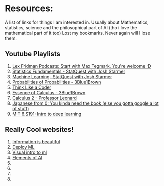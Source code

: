 # Resources: 
A list of links for things I am interested in. Usually about Mathematics, statistics, science and the philosophical part of AI (tho i love the mathematical part of it too)
Lost my bookmarks. Never again will I lose them.

## Youtube Playlists

1. [Lex Fridman Podcasts: Start with Max Tegmark, You're welcome :D](https://www.youtube.com/watch?v=PUAdj3w3wO4&list=PLrAXtmErZgOdP_8GztsuKi9nrraNbKKp4)
2. [Statistics Fundamentals - StatQuest with Josh Starmer](https://www.youtube.com/watch?v=qBigTkBLU6g&list=PLblh5JKOoLUK0FLuzwntyYI10UQFUhsY9)
3. [Machine Learning- StatQuest with Josh Starmer](https://www.youtube.com/watch?v=Gv9_4yMHFhI&list=PLblh5JKOoLUICTaGLRoHQDuF_7q2GfuJF)
4. [Probabilities of Probabilities - 3Blue1Brown](https://www.youtube.com/watch?v=8idr1WZ1A7Q&list=PLZHQObOWTQDOjmo3Y6ADm0ScWAlEXf-fp)
5. [Think Like a Coder](https://www.youtube.com/playlist?list=PLJicmE8fK0EgogMqDYMgcADT1j5b911or)
6. [Essence of Calculus - 3Blue1Brown](https://www.youtube.com/watch?v=WUvTyaaNkzM&list=PLZHQObOWTQDMsr9K-rj53DwVRMYO3t5Yr)
7. [Calculus 2 - Professor Leonard](https://www.youtube.com/playlist?list=PLDesaqWTN6EQ2J4vgsN1HyBeRADEh4Cw-)
8. [Japanese from 0: You kinda need the book (else you gotta google a lot of stuff) ](https://www.youtube.com/playlist?list=PLOcym2c7xnBwU12Flkm5RcLIEhvURQ8TB)
9. [MIT 6.S191: Intro to deep learning](https://www.youtube.com/playlist?list=PLtBw6njQRU-rwp5__7C0oIVt26ZgjG9NI)

## Really Cool websites! 

1. [Information is beautiful](https://informationisbeautiful.net/)
2. [Deploy ML](https://www.deploymachinelearning.com/)
3. [Visual intro to ml](http://www.r2d3.us/visual-intro-to-machine-learning-part-1/)
4. [Elements of AI](https://www.elementsofai.com/)
5.
6.
7.
8. 
